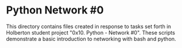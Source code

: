# Python Network #0
This directory contains files created in response to tasks set forth in Holberton student project "0x10. Python - Network #0". These scripts demonstrate a basic introduction to networking with bash and python.
